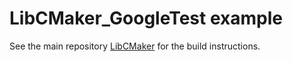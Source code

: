 # LibCMaker_GoogleTest example

See the main repository [LibCMaker](https://github.com/LibCMaker/LibCMaker) for the build instructions.

